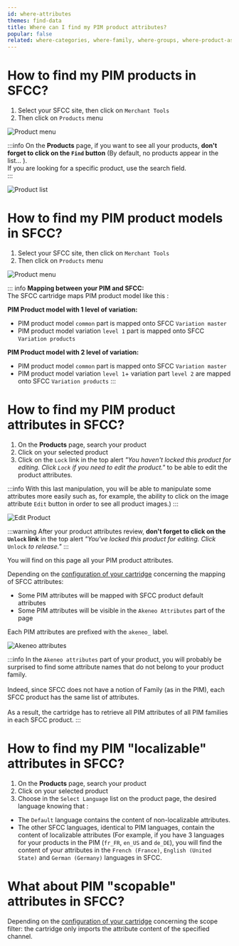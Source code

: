 ```yaml
---
id: where-attributes
themes: find-data
title: Where can I find my PIM product attributes?
popular: false
related: where-categories, where-family, where-groups, where-product-association
---
```


# How to find my PIM products in SFCC?

1. Select your SFCC site, then click on `Merchant Tools`
2. Then click on `Products` menu

![Product menu](../img/sfcc-where-products.png)

:::info
On the **Products** page, if you want to see all your products, **don't forget to click on the `Find` button** (By default, no products appear in the list... ).<br>
If you are looking for a specific product, use the search field.  
:::

![Product list](../img/sfcc-where-products-list.png)

# How to find my PIM product models in SFCC?

1. Select your SFCC site, then click on `Merchant Tools`
2. Then click on `Products` menu

![Product menu](../img/sfcc-where-products.png)

::: info
**Mapping between your PIM and SFCC:**<br>
The SFCC cartridge maps PIM product model like this :

**PIM Product model with 1 level of variation:**<br>
- PIM product model `common` part is mapped onto SFCC `Variation master`<br>
- PIM product model variation `level 1` part is mapped onto SFCC `Variation products`

**PIM Product model with 2 level of variation:**<br>
- PIM product model `common` part is mapped onto SFCC `Variation master`<br>
- PIM product model variation `level 1`+ variation part `level 2` are mapped onto SFCC `Variation products`
:::

# How to find my PIM product attributes in SFCC?

1. On the **Products** page, search your product
2. Click on your selected product
3. Click on the `Lock` link in the top alert *"You haven't locked this product for editing. Click `Lock` if you need to edit the product."* to be able to edit the product attributes.

:::info
With this last manipulation, you will be able to manipulate some attributes more easily such as, for example, the ability to click on the image attribute `Edit` button in order to see all product images.)
:::

![Edit Product](../img/sfcc-where-edit-product.png)

:::warning
After your product attributes review, **don't forget to click on the `Unlock` link** in the top alert *"You've locked this product for editing. Click* `Unlock` *to release."*
:::

You will find on this page all your PIM product attributes.

Depending on the [configuration of your cartridge](05-mapping-configuration.html) concerning the mapping of SFCC attributes:
- Some PIM attributes will be mapped with SFCC product default attributes
- Some PIM attributes will be visible in the `Akeneo Attributes` part of the page

Each PIM attributes are prefixed with the ``akeneo_`` label.

![Akeneo attributes](../img/sfcc-akeneo-attributes.png)

:::info
In the `Akeneo attributes` part of your product, you will probably be surprised to find some attribute names that do not belong to your product family.<br>
<br>
Indeed, since SFCC does not have a notion of Family (as in the PIM), each SFCC product has the same list of attributes.<br>
<br>
As a result, the cartridge has to retrieve all PIM attributes of all PIM families in each SFCC product.
:::

# How to find my PIM "localizable" attributes in SFCC?

1. On the **Products** page, search your product
2. Click on your selected product
3. Choose in the `Select Language` list on the product page, the desired language knowing that :
- The `Default` language contains the content of non-localizable attributes.
- The other SFCC languages, identical to PIM languages, contain the content of localizable attributes (For example, if you have 3 languages for your products in the PIM (`fr_FR`, `en_US` and `de_DE`), you will find the content of your attributes in the `French (France)`, `English (United State)` and `German (Germany)` languages in SFCC.

# What about PIM "scopable" attributes in SFCC?

Depending on the [configuration of your cartridge](03-products-filter-configuration.html) concerning the scope filter: the cartridge only imports the attribute content of the specified channel.
